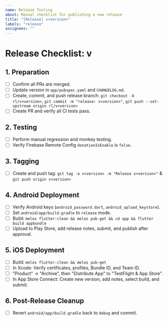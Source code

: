 ```yaml
---
name: Release Testing
about: Manual checklist for publishing a new release
title: "[Release] v<version>"
labels: "release"
assignees: ""
---
```


# Release Checklist: v<version>

## 1. Preparation

- [ ] Confirm all PRs are merged.
- [ ] Update version in `app/pubspec.yaml` and `CHANGELOG.md`.
- [ ] Create, commit, and push release branch: `git checkout -b rl/v<version>`, `git commit -m "release: v<version>"`, `git push --set-upstream origin rl/v<version>`
- [ ] Create PR and verify all CI tests pass.

## 2. Testing

- [ ] Perform manual regression and monkey testing.
- [ ] Verify Firebase Remote Config `donationIsEnable` is `false`.

## 3. Tagging

- [ ] Create and push tag: `git tag -a v<version> -m "Release v<version>"` & `git push origin v<version>`

## 4. Android Deployment

- [ ] Verify Android keys (`android_password.dart`, `android_upload_keystore`).
- [ ] Set `android/app/build.gradle` to `release` mode.
- [ ] Build: `melos flutter-clean && melos pub-get && cd app && flutter build appbundle`
- [ ] Upload to Play Store, add release notes, submit, and publish after approval.

## 5. iOS Deployment

- [ ] Build: `melos flutter-clean && melos pub-get`
- [ ] In Xcode: Verify certificates, profiles, Bundle ID, and Team ID.
- [ ] "Product" -> "Archive", then "Distribute App" to "TestFlight & App Store".
- [ ] In App Store Connect: Create new version, add notes, select build, and submit.

## 6. Post-Release Cleanup

- [ ] Revert `android/app/build.gradle` back to `debug` and commit.
